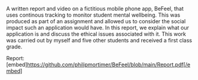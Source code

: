 A written report and video on a fictitious mobile phone app, BeFeel, that uses continous tracking to monitor student mental wellbeing. This was produced as part of an assignment and allowed us to consider the social impact such an application would have. In this report, we explain what our application is and discuss the ethical issues associated with it. This work was carried out by myself and five other students and received a first class grade.

Report:
[embed]https://github.com/philipmortimer/BeFeel/blob/main/Report.pdf[/embed]
